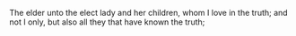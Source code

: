 The elder unto the elect lady and her children, whom I love in the truth; and not I only, but also all they that have known the truth;
